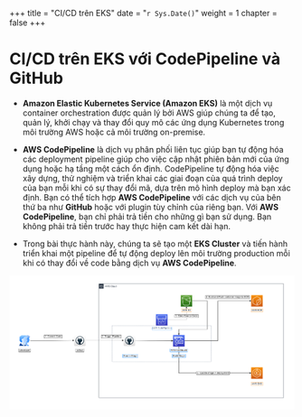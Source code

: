 +++
title = "CI/CD trên EKS"
date = "`r Sys.Date()`" 
weight = 1
chapter = false
+++

# CI/CD trên EKS với CodePipeline và GitHub

- **Amazon Elastic Kubernetes Service (Amazon EKS)** là một dịch vụ container orchestration được quản lý bởi AWS giúp chúng ta để tạo, quản lý, khởi chạy và thay đổi quy mô các ứng dụng Kubernetes trong môi trường AWS hoặc cả môi trường on-premise.

- **AWS CodePipeline** là dịch vụ phân phối liên tục giúp bạn tự động hóa các deployment pipeline giúp cho việc cập nhật phiên bản mới của ứng dụng hoặc hạ tầng một cách ổn định. CodePipeline tự động hóa việc xây dựng, thử nghiệm và triển khai các giai đoạn của quá trình deploy của bạn mỗi khi có sự thay đổi mã, dựa trên mô hình deploy mà bạn xác định. Bạn có thể tích hợp **AWS CodePipeline** với các dịch vụ của bên thứ ba như **GitHub** hoặc với plugin tùy chỉnh của riêng bạn. Với **AWS CodePipeline**, bạn chỉ phải trả tiền cho những gì bạn sử dụng. Bạn không phải trả tiền trước hay thực hiện cam kết dài hạn.

- Trong bài thực hành này, chúng ta sẽ tạo một **EKS Cluster** và tiến hành triển khai một pipeline để tự động deploy lên môi trường production mỗi khi có thay đổi về code bằng dịch vụ **AWS CodePipeline**.

![architecture](../images/architecture.png?width=90pc)